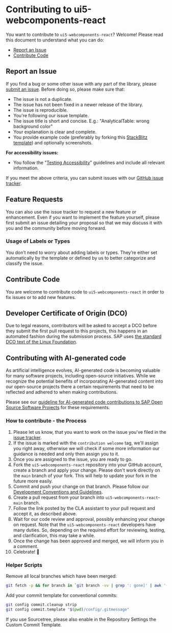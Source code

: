 # Contributing to ui5-webcomponents-react

You want to contribute to `ui5-webcomponents-react`? Welcome! Please read this document to understand what you can do:

- [Report an Issue](#report-an-issue)
- [Contribute Code](#contribute-code)

## Report an Issue

If you find a bug or some other issue with any part of the library, please [submit an issue](https://github.com/SAP/ui5-webcomponents-react/issues). Before doing so, please make sure that:

- The issue is not a duplicate.
- The issue has not been fixed in a newer release of the library.
- The issue is reproducible.
- You're following our issue template.
- The issue title is short and concise. E.g.: "AnalyticalTable: wrong background color"
- Your explanation is clear and complete.
- You provide example code (preferably by forking this [StackBlitz template](https://stackblitz.com/github/SAP/ui5-webcomponents-react/tree/main/templates/vite-ts?file=src%2FApp.tsx)) and optionally screenshots.

**For accessibility issues:**

- You follow the "[Testing Accessibility](https://sap.github.io/ui5-webcomponents/docs/advanced/accessibility/#testing-accessibility)" guidelines and include all relevant information.

If you meet the above criteria, you can submit issues with our [GitHub issue tracker](https://github.com/SAP/ui5-webcomponents-react/issues/new/choose).

## Feature Requests

You can also use the issue tracker to request a new feature or enhancement. Even if you want to implement the feature yourself, please first submit an issue detailing your proposal so that we may discuss it with you and the community before moving forward.

### Usage of Labels or Types

You don’t need to worry about adding labels or types. They’re either set automatically by the template or defined by us to better categorize and classify the issue.

## Contribute Code

You are welcome to contribute code to `ui5-webcomponents-react` in order to fix issues or to add new features.

## Developer Certificate of Origin (DCO)

Due to legal reasons, contributors will be asked to accept a DCO before they submit the first pull request to this projects, this happens in an automated fashion during the submission process.
SAP uses [the standard DCO text of the Linux Foundation](https://developercertificate.org/).

## Contributing with AI-generated code

As artificial intelligence evolves, AI-generated code is becoming valuable for many software projects, including open-source initiatives. While we recognize the potential benefits of incorporating AI-generated content into our open-source projects there a certain requirements that need to be reflected and adhered to when making contributions.

Please see our [guideline for AI-generated code contributions to SAP Open Source Software Projects](CONTRIBUTING_USING_GENAI.md) for these requirements.

### How to contribute - the Process

1. Please let us know, that you want to work on the issue you've filed in the [issue tracker](https://github.com/SAP/ui5-webcomponents-react/issues).
2. If the issue is marked with the `contribution welcome` tag, we'll assign you right away, otherwise we will check if some more information our guidance is needed and only then assign you to it.
3. Once you are assigned to the issue, you are ready to go.
4. Fork the `ui5-webcomponents-react` repository into your GitHub account, create a branch and apply your change. Please don't work directly on the `main` branch of your fork. This will help to update your fork in the future more easily.
5. Commit and push your change on that branch.
   Please follow our [Development Conventions and Guidelines](/docs/Guidelines.md).
6. Create a pull request from your branch into `ui5-webcomponents-react`-`main` branch.
7. Follow the link posted by the CLA assistant to your pull request and accept it, as described above.
8. Wait for our code review and approval, possibly enhancing your change on request.
   Note that the `ui5-webcomponents-react` developers have many duties. So, depending on the required effort for reviewing, testing, and clarification, this may take a while.
9. Once the change has been approved and merged, we will inform you in a comment.
10. Celebrate! 🎉

### Helper Scripts

Remove all local branches which have been merged:

```bash
git fetch -p && for branch in `git branch -vv | grep ': gone]' | awk '{print $1}'`; do git branch -D $branch; done
```

Add your commit template for conventional commits:

```bash
git config commit.cleanup strip
git config commit.template "$(pwd)/config/.gitmessage"
```

If you use Sourcetree, please also enable in the Repository Settings the Custom Commit Template.
